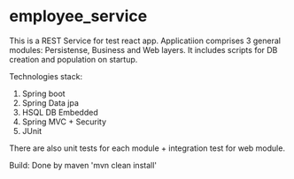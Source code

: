 # employee_service

This is a REST Service for test react app.
Applicatiion comprises 3 general modules: Persistense, Business and Web layers.
It includes scripts for DB creation and population on startup.

Technologies stack:
  1) Spring boot
  2) Spring Data jpa
  3) HSQL DB Embedded
  4) Spring MVC + Security
  5) JUnit
 
There are also unit tests for each module + integration test for web module.

Build: Done by maven 'mvn clean install'
